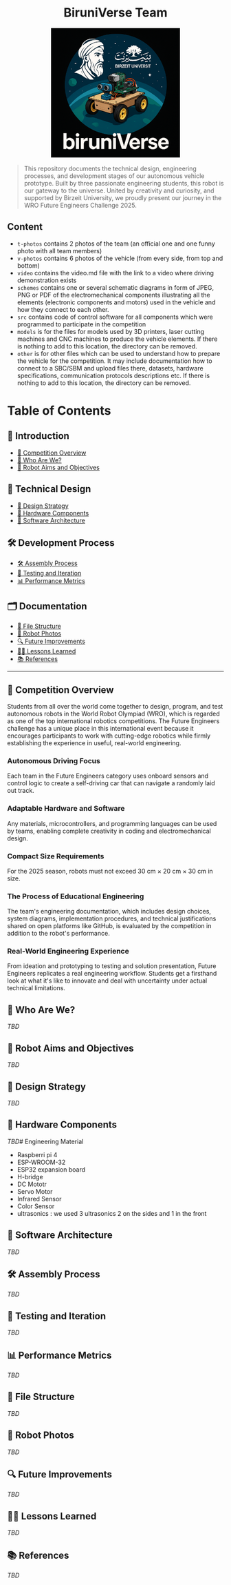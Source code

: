 <h1 align="center">BiruniVerse Team</h1>
<p align="center">
  <img src="logo2.PNG" alt="BiruniVerse Logo" width="300"/>

>  This repository documents the technical design, engineering processes, and development stages of our autonomous vehicle prototype. Built by three passionate engineering students, this robot is our gateway to the universe. United by creativity and curiosity, and supported by Birzeit University, we proudly present our journey in the WRO Future Engineers Challenge 2025.
## Content

* `t-photos` contains 2 photos of the team (an official one and one funny photo with all team members)
* `v-photos` contains 6 photos of the vehicle (from every side, from top and bottom)
* `video` contains the video.md file with the link to a video where driving demonstration exists
* `schemes` contains one or several schematic diagrams in form of JPEG, PNG or PDF of the electromechanical components illustrating all the elements (electronic components and motors) used in the vehicle and how they connect to each other.
* `src` contains code of control software for all components which were programmed to participate in the competition
* `models` is for the files for models used by 3D printers, laser cutting machines and CNC machines to produce the vehicle elements. If there is nothing to add to this location, the directory can be removed.
* `other` is for other files which can be used to understand how to prepare the vehicle for the competition. It may include documentation how to connect to a SBC/SBM and upload files there, datasets, hardware specifications, communication protocols descriptions etc. If there is nothing to add to this location, the directory can be removed.
# Table of Contents

## 📘 Introduction
- [🏁 Competition Overview](#-competition-overview)
- [👥 Who Are We?](#-who-are-we)
- [🎯 Robot Aims and Objectives](#-robot-aims-and-objectives)

## 🧠 Technical Design
- [📐 Design Strategy](#-design-strategy)
- [🔧 Hardware Components](#-hardware-components)
- [🧠 Software Architecture](#-software-architecture)

## 🛠️ Development Process
- [🛠️ Assembly Process](#️-assembly-process)
- [🧪 Testing and Iteration](#-testing-and-iteration)
- [📊 Performance Metrics](#-performance-metrics)

## 🗂️ Documentation
- [📁 File Structure](#-file-structure)
- [📸 Robot Photos](#-robot-photos)
- [🔍 Future Improvements](#-future-improvements)
- [🧑‍🏫 Lessons Learned](#-lessons-learned)
- [📚 References](#-references)

---

## 🏁 Competition Overview

Students from all over the world come together to design, program, and test autonomous robots in the World Robot Olympiad (WRO), which is regarded as one of the top international robotics competitions. The Future Engineers challenge has a unique place in this international event because it encourages participants to work with cutting-edge robotics while firmly establishing the experience in useful, real-world engineering.

###  Autonomous Driving Focus
Each team in the Future Engineers category uses onboard sensors and control logic to create a self-driving car that can navigate a randomly laid out track. 

### Adaptable Hardware and Software
Any materials, microcontrollers, and programming languages can be used by teams, enabling complete creativity in coding and electromechanical design.

### Compact Size Requirements
For the 2025 season, robots must not exceed 30 cm × 20 cm × 30 cm in size.

### The Process of Educational Engineering
The team's engineering documentation, which includes design choices, system diagrams, implementation procedures, and technical justifications shared on open platforms like GitHub, is evaluated by the competition in addition to the robot's performance.

###  Real-World Engineering Experience
From ideation and prototyping to testing and solution presentation, Future Engineers replicates a real engineering workflow. Students get a firsthand look at what it's like to innovate and deal with uncertainty under actual technical limitations.


## 👥 Who Are We?
_TBD_

## 🎯 Robot Aims and Objectives
_TBD_

## 📐 Design Strategy
_TBD_

## 🔧 Hardware Components
_TBD_# Engineering Material
- Raspberri pi 4
- ESP-WROOM-32
- ESP32 expansion board
- H-bridge
- DC Mototr
- Servo Motor
- Infrared Sensor
- Color Sensor
- ultrasonics : we used 3 ultrasonics 2 on the sides and 1 in the front

## 🧠 Software Architecture
_TBD_

## 🛠️ Assembly Process
_TBD_

## 🧪 Testing and Iteration
_TBD_

## 📊 Performance Metrics
_TBD_

## 📁 File Structure
_TBD_

## 📸 Robot Photos
_TBD_

## 🔍 Future Improvements
_TBD_

## 🧑‍🏫 Lessons Learned
_TBD_

## 📚 References
_TBD_



